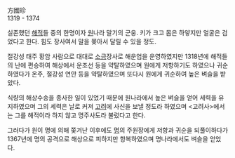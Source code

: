 方國珍  
1319 - 1374

실존했던 [해적](%ED%95%B4%EC%A0%81.md)들 중의 한명이자 [원](%EC%9B%90.md)나라 말기의 군웅. 키가
크고 몸은 하얗지만 얼굴은 검었다고 한다. 힘도 장사여서 말을 쫒아서 달릴 수 있을 정도.  

  

절강성 태주 황암 사람으로 대대로 [소금](%EC%86%8C%EA%B8%88.md)장사로 해운업을 운영하였지만 1318년에 해적들의
난에 편승하여 해상에서 운조선 등을 약탈하였으며 원에게 저항하기도 하였으나 귀순하였다가 온주, 절강성 연안 등을 약탈하였으며 또다시 원에게
귀순하여 높은 벼슬을 받았다.

식량의 해상수송을 종사한 일이 있었기 때문에 원나라에서 높은 벼슬을 얻어 세력을 유지하였으며 그의 세력은 날로 커져
[고려](%EA%B3%A0%EB%A0%A4.md)에 사신을 보낼 정도라 하였으며 <고려사>에서는 그를 해적이라 하지 않고 명주사도라
불렀다고 한다.

그러다가 원이 명에 의해 쫒겨난 이후에도 [명](%EB%AA%85.md)의 주원장에게 저항과 귀순을 되풀이하다가 1367년에 명의
공격으로 해상으로 피하지만 항복하였으며 명나라에서도 벼슬을 얻었다.

